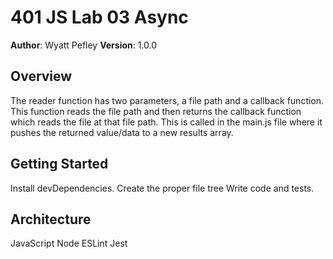 # 401 JS Lab 03 Async

**Author**: Wyatt Pefley
**Version**: 1.0.0 

## Overview
The reader function has two parameters, a file path and a callback function. This function reads the file path and then returns the callback function which reads the file at that file path. This is called in the main.js file where it pushes the returned value/data to a new results array.

## Getting Started

Install devDependencies.
Create the proper file tree
Write code and tests.

## Architecture

JavaScript
 Node
 ESLint
 Jest